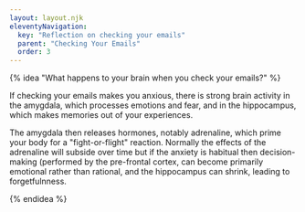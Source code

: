 ```yaml
---
layout: layout.njk
eleventyNavigation:
  key: "Reflection on checking your emails"
  parent: "Checking Your Emails"
  order: 3
---
```


{% idea "What happens to your brain when you check your emails?" %}

If checking your emails makes you anxious, there is strong brain activity in the amygdala, which processes emotions and fear, and in the hippocampus, which makes memories out of your experiences.

The amygdala then releases hormones, notably adrenaline, which prime your body for a "fight-or-flight" reaction. Normally the effects of the adrenaline will subside over time but if the anxiety is habitual then decision-making (performed by the pre-frontal cortex, can become primarily emotional rather than rational, and the hippocampus can shrink, leading to forgetfulnness.

{% endidea %}